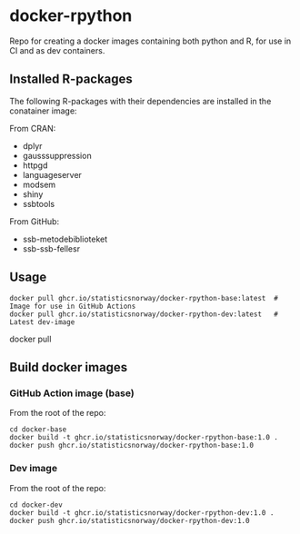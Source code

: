 # docker-rpython
Repo for creating a docker images containing both python and R, for use in CI and as
dev containers.

## Installed R-packages
The following R-packages with their dependencies are installed in the conatainer image:

From CRAN:
* dplyr
* gausssuppression
* httpgd
* languageserver
* modsem
* shiny
* ssbtools

From GitHub:
* ssb-metodebiblioteket
* ssb-ssb-fellesr

## Usage
```shell
docker pull ghcr.io/statisticsnorway/docker-rpython-base:latest  # Image for use in GitHub Actions
docker pull ghcr.io/statisticsnorway/docker-rpython-dev:latest   # Latest dev-image
```

docker pull 

## Build docker images

### GitHub Action image (base)

From the root of the repo:

```shell
cd docker-base
docker build -t ghcr.io/statisticsnorway/docker-rpython-base:1.0 .
docker push ghcr.io/statisticsnorway/docker-rpython-base:1.0
```

### Dev image

From the root of the repo:

```shell
cd docker-dev
docker build -t ghcr.io/statisticsnorway/docker-rpython-dev:1.0 .
docker push ghcr.io/statisticsnorway/docker-rpython-dev:1.0
```
